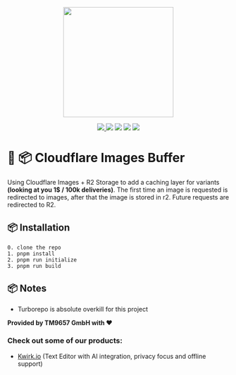 <a href="https://tm9657.de?ref=github"><p align="center"><img width=250 src="https://cdn.tm9657.de/tm9657/images/serverless_search.png" /></p></a>
<p align="center">
    <a href="https://tm9657.de"><img src="https://img.shields.io/badge/website-more_from_us-C0222C.svg?style=flat&logo=PWA"> </a>
	  <a href="https://discord.ca9.io"><img src="https://img.shields.io/discord/673169081704120334?label=discord&style=flat&color=5a66f6&logo=Discord"></a>
	  <a href="https://twitter.com/tm9657"><img src="https://img.shields.io/badge/twitter-follow_us-1d9bf0.svg?style=flat&logo=Twitter"></a>
	  <a href="https://www.linkedin.com/company/tm9657/"><img src="https://img.shields.io/badge/linkedin-connect-0a66c2.svg?style=flat&logo=Linkedin"></a>
    <a href="https://merch.ca9.io"><img src="https://img.shields.io/badge/merch-support_us-red.svg?style=flat&logo=Spreadshirt"></a>
</p>

# 📸️ 📦️ Cloudflare Images Buffer
Using Cloudflare Images + R2 Storage to add a caching layer for variants **(looking at you 1$ / 100k deliveries)**.
The first time an image is requested is redirected to images, after that the image is stored in r2. Future requests are redirected to R2.

## 📦️ Installation
```
0. clone the repo
1. pnpm install
2. pnpm run initialize
3. pnpm run build
```

## 📦️ Notes
- Turborepo is absolute overkill for this project

**Provided by TM9657 GmbH with ❤️**
### Check out some of our products:
- [Kwirk.io](https://kwirk.io?ref=github) (Text Editor with AI integration, privacy focus and offline support)